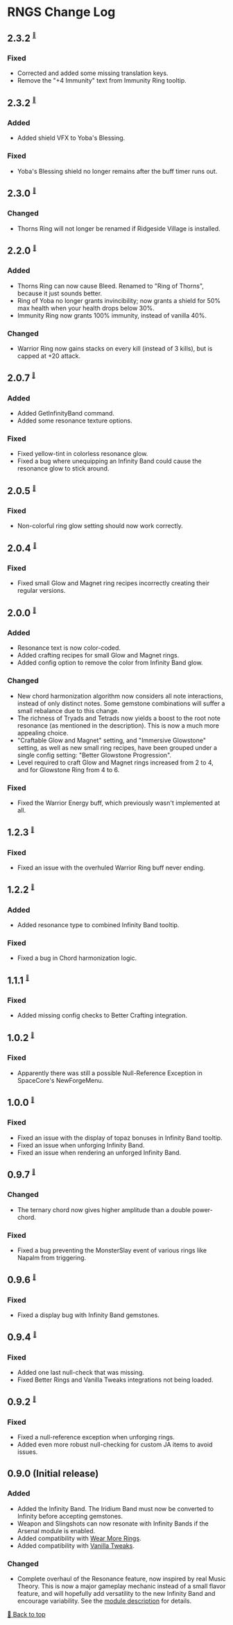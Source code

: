 ﻿# RNGS Change Log

## 2.3.2 <sup><sub><sup>[🔼](#rngs-change-log)</sup></sub></sup>

### Fixed

* Corrected and added some missing translation keys.
* Remove the "+4 Immunity" text from Immunity Ring tooltip.

## 2.3.2 <sup><sub><sup>[🔼](#rngs-change-log)</sup></sub></sup>

### Added

* Added shield VFX to Yoba's Blessing.

### Fixed

* Yoba's Blessing shield no longer remains after the buff timer runs out.

## 2.3.0 <sup><sub><sup>[🔼](#rngs-change-log)</sup></sub></sup>

### Changed

* Thorns Ring will not longer be renamed if Ridgeside Village is installed.

## 2.2.0 <sup><sub><sup>[🔼](#rngs-change-log)</sup></sub></sup>

### Added

* Thorns Ring can now cause Bleed. Renamed to "Ring of Thorns", because it just sounds better.
* Ring of Yoba no longer grants invincibility; now grants a shield for 50% max health when your health drops below 30%.
* Immunity Ring now grants 100% immunity, instead of vanilla 40%.

### Changed

* Warrior Ring now gains stacks on every kill (instead of 3 kills), but is capped at +20 attack.

## 2.0.7 <sup><sub><sup>[🔼](#rngs-change-log)</sup></sub></sup>

### Added

* Added GetInfinityBand command.
* Added some resonance texture options.

### Fixed

* Fixed yellow-tint in colorless resonance glow.
* Fixed a bug where unequipping an Infinity Band could cause the resonance glow to stick around.

## 2.0.5 <sup><sub><sup>[🔼](#rngs-change-log)</sup></sub></sup>

### Fixed

* Non-colorful ring glow setting should now work correctly.

## 2.0.4 <sup><sub><sup>[🔼](#rngs-change-log)</sup></sub></sup>

### Fixed

* Fixed small Glow and Magnet ring recipes incorrectly creating their regular versions.

## 2.0.0 <sup><sub><sup>[🔼](#rngs-change-log)</sup></sub></sup>

### Added

* Resonance text is now color-coded.
* Added crafting recipes for small Glow and Magnet rings.
* Added config option to remove the color from Infinity Band glow.

### Changed

* New chord harmonization algorithm now considers all note interactions, instead of only distinct notes. Some gemstone combinations will suffer a small rebalance due to this change.
* The richness of Tryads and Tetrads now yields a boost to the root note resonance (as mentioned in the description). This is now a much more appealing choice.
* "Craftable Glow and Magnet" setting, and "Immersive Glowstone" setting, as well as new small ring recipes, have been grouped under a single config setting: "Better Glowstone Progression".
* Level required to craft Glow and Magnet rings increased from 2 to 4, and for Glowstone Ring from 4 to 6.

### Fixed

* Fixed the Warrior Energy buff, which previously wasn't implemented at all.

## 1.2.3 <sup><sub><sup>[🔼](#rngs-change-log)</sup></sub></sup>
    
### Fixed

* Fixed an issue with the overhuled Warrior Ring buff never ending.

## 1.2.2 <sup><sub><sup>[🔼](#rngs-change-log)</sup></sub></sup>

### Added

* Added resonance type to combined Infinity Band tooltip.

### Fixed

* Fixed a bug in Chord harmonization logic.

## 1.1.1 <sup><sub><sup>[🔼](#rngs-change-log)</sup></sub></sup>

### Fixed

* Added missing config checks to Better Crafting integration.

## 1.0.2 <sup><sub><sup>[🔼](#rngs-change-log)</sup></sub></sup>

### Fixed

* Apparently there was still a possible Null-Reference Exception in SpaceCore's NewForgeMenu.

## 1.0.0 <sup><sub><sup>[🔼](#rngs-change-log)</sup></sub></sup>

### Fixed

* Fixed an issue with the display of topaz bonuses in Infinity Band tooltip.
* Fixed an issue when unforging Infinity Band.
* Fixed an issue when rendering an unforged Infinity Band.

## 0.9.7 <sup><sub><sup>[🔼](#rngs-change-log)</sup></sub></sup>

### Changed

* The ternary chord now gives higher amplitude than a double power-chord.

### Fixed

* Fixed a bug preventing the MonsterSlay event of various rings like Napalm from triggering.

## 0.9.6 <sup><sub><sup>[🔼](#rngs-change-log)</sup></sub></sup>

### Fixed

* Fixed a display bug with Infinity Band gemstones.

## 0.9.4 <sup><sub><sup>[🔼](#rngs-change-log)</sup></sub></sup>

### Fixed

* Added one last null-check that was missing.
* Fixed Better Rings and Vanilla Tweaks integrations not being loaded.

## 0.9.2 <sup><sub><sup>[🔼](#rngs-change-log)</sup></sub></sup>

### Fixed

* Fixed a null-reference exception when unforging rings.
* Added even more robust null-checking for custom JA items to avoid issues.

## 0.9.0 (Initial release)

### Added

* Added the Infinity Band. The Iridium Band must now be converted to Infinity before accepting gemstones.
* Weapon and Slingshots can now resonate with Infinity Bands if the Arsenal module is enabled.
* Added compatibility with [Wear More Rings](https://www.nexusmods.com/stardewvalley/mods/3214).
* Added compatibility with [Vanilla Tweaks](https://www.nexusmods.com/stardewvalley/mods/10852).

### Changed

* Complete overhaul of the Resonance feature, now inspired by real Music Theory. This is now a major gameplay mechanic instead of a small flavor feature, and will hopefully add versatility to the new Infinity Band and encourage variability. See the [module description](README.md) for details.

[🔼 Back to top](#rngs-change-log)